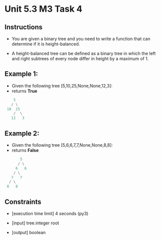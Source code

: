 # Unit 5.3 M3 Task 4

## Instructions
- You are given a binary tree and you need to write a function that can determine if it is height-balanced.

- A height-balanced tree can be defined as a binary tree in which the left and right subtrees of every node differ in height by a maximum of 1.

## Example 1:
- Given the following tree [5,10,25,None,None,12,3]:
-  returns __True__
```python
    5
   / \
 10  25
    /  \
   12   3
```
## Example 2:
- Given the following tree [5,6,6,7,7,None,None,8,8]: 
- returns __False__
```python
       5
      / \
     6   6
    / \
   7   7
  / \
 8   8
```

## Constraints
- [execution time limit] 4 seconds (py3)

- [input] tree.integer root

- [output] boolean
